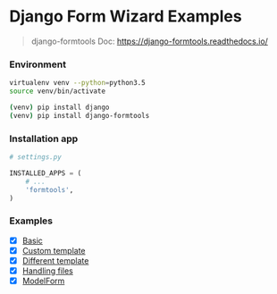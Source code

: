 # Django Form Wizard Examples

> django-formtools Doc: https://django-formtools.readthedocs.io/


### Environment

``` bash
virtualenv venv --python=python3.5
source venv/bin/activate

(venv) pip install django
(venv) pip install django-formtools
```


### Installation app

``` python
# settings.py

INSTALLED_APPS = (
    # ...
    'formtools',
)
```


### Examples

- [x] [Basic](example1/)
- [x] [Custom template](example2/)
- [x] [Different template](example3/)
- [x] [Handling files](example4/)
- [x] [ModelForm](example5/)
